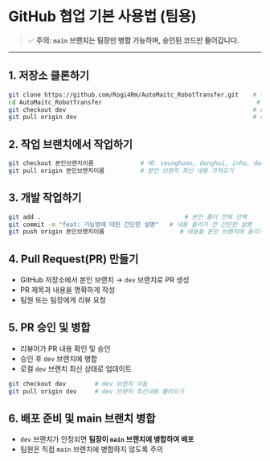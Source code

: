 # GitHub 협업 기본 사용법 (팀용)

> ✅ **주의: `main` 브랜치는 팀장만 병합 가능하며, 승인된 코드만 들어갑니다.**

---

## 1. 저장소 클론하기
```bash
git clone https://github.com/Rogi4Rm/AutoMaitc_RobotTransfer.git    # 저장소 클론
cd AutoMaitc_RobotTransfer                                           # 폴더로 이동
git checkout dev                                                    # dev 브랜치로 이동
git pull origin dev                                                 # dev 브랜치 최신 내용 가져오기
```

## 2. 작업 브랜치에서 작업하기
```bash
git checkout 본인브랜치이름             # 예: seunghoon, donghui, inho, doohyuk
git pull origin 본인브랜치이름          # 본인 브랜치 최신 내용 가져오기
```

## 3. 개발 작업하기
```bash
git add .                                        # 본인 폴더 전체 선택
git commit -m "feat: 기능명에 대한 간단한 설명"   # 내용 올리기 전 간단한 설명
git push origin 본인브랜치이름                     # 내용을 본인 브랜치에 올리기
```

## 4. Pull Request(PR) 만들기
- GitHub 저장소에서 본인 브랜치 → `dev` 브랜치로 PR 생성
- PR 제목과 내용을 명확하게 작성
- 팀원 또는 팀장에게 리뷰 요청

## 5. PR 승인 및 병합
- 리뷰어가 PR 내용 확인 및 승인
- 승인 후 `dev` 브랜치에 병합
- 로컬 `dev` 브랜치 최신 상태로 업데이트
```bash
git checkout dev        # dev 브랜치 이동
git pull origin dev     # dev 브랜치 최신내용 불러오기
```

## 6. 배포 준비 및 main 브랜치 병합
- `dev` 브랜치가 안정되면 **팀장이 `main` 브랜치에 병합하여 배포**
- 팀원은 직접 `main` 브랜치에 병합하지 않도록 주의